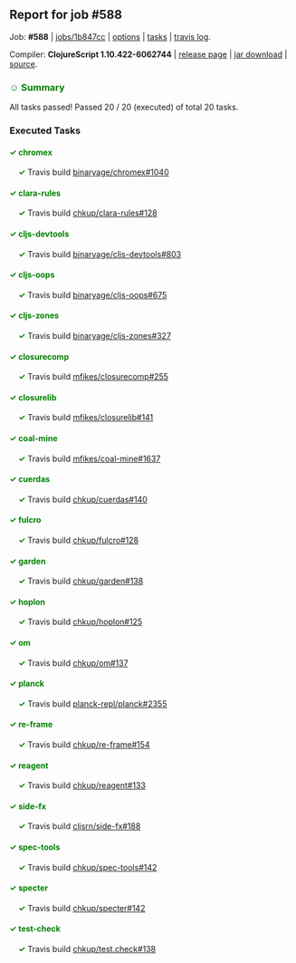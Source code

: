 ## Report for job #588

Job: **#588** | [jobs/1b847cc](https://github.com/cljs-oss/canary/commit/1b847cc4aecbf544c43c754960a8a69ef02658cf) | [options](options.edn) | [tasks](tasks.edn) | [travis log](https://travis-ci.org/cljs-oss/canary/builds/432052962).

Compiler: **ClojureScript 1.10.422-6062744** | [release page](https://github.com/cljs-oss/canary/releases/tag/r1.10.422-6062744) | [jar download](https://github.com/cljs-oss/canary/releases/download/r1.10.422-6062744/clojurescript-1.10.422-6062744.jar) | [source](https://github.com/clojure/clojurescript/commit/6062744a1600479d5b9c641db9fb15cbb1df023c).

### <b style='color:green'>☺ Summary</b>

All tasks passed! Passed 20 / 20 (executed) of total 20 tasks.

### Executed Tasks

#### <b style='color:green'>&#x2713; chromex</b>
&nbsp;&nbsp;&nbsp;&nbsp;<b style='color:green'>&#x2713;</b> Travis build [binaryage/chromex#1040](https://travis-ci.org/binaryage/chromex/builds/432053608)<br>

#### <b style='color:green'>&#x2713; clara-rules</b>
&nbsp;&nbsp;&nbsp;&nbsp;<b style='color:green'>&#x2713;</b> Travis build [chkup/clara-rules#128](https://travis-ci.org/chkup/clara-rules/builds/432053614)<br>

#### <b style='color:green'>&#x2713; cljs-devtools</b>
&nbsp;&nbsp;&nbsp;&nbsp;<b style='color:green'>&#x2713;</b> Travis build [binaryage/cljs-devtools#803](https://travis-ci.org/binaryage/cljs-devtools/builds/432053615)<br>

#### <b style='color:green'>&#x2713; cljs-oops</b>
&nbsp;&nbsp;&nbsp;&nbsp;<b style='color:green'>&#x2713;</b> Travis build [binaryage/cljs-oops#675](https://travis-ci.org/binaryage/cljs-oops/builds/432053629)<br>

#### <b style='color:green'>&#x2713; cljs-zones</b>
&nbsp;&nbsp;&nbsp;&nbsp;<b style='color:green'>&#x2713;</b> Travis build [binaryage/cljs-zones#327](https://travis-ci.org/binaryage/cljs-zones/builds/432053632)<br>

#### <b style='color:green'>&#x2713; closurecomp</b>
&nbsp;&nbsp;&nbsp;&nbsp;<b style='color:green'>&#x2713;</b> Travis build [mfikes/closurecomp#255](https://travis-ci.org/mfikes/closurecomp/builds/432053634)<br>

#### <b style='color:green'>&#x2713; closurelib</b>
&nbsp;&nbsp;&nbsp;&nbsp;<b style='color:green'>&#x2713;</b> Travis build [mfikes/closurelib#141](https://travis-ci.org/mfikes/closurelib/builds/432053636)<br>

#### <b style='color:green'>&#x2713; coal-mine</b>
&nbsp;&nbsp;&nbsp;&nbsp;<b style='color:green'>&#x2713;</b> Travis build [mfikes/coal-mine#1637](https://travis-ci.org/mfikes/coal-mine/builds/432053638)<br>

#### <b style='color:green'>&#x2713; cuerdas</b>
&nbsp;&nbsp;&nbsp;&nbsp;<b style='color:green'>&#x2713;</b> Travis build [chkup/cuerdas#140](https://travis-ci.org/chkup/cuerdas/builds/432053644)<br>

#### <b style='color:green'>&#x2713; fulcro</b>
&nbsp;&nbsp;&nbsp;&nbsp;<b style='color:green'>&#x2713;</b> Travis build [chkup/fulcro#128](https://travis-ci.org/chkup/fulcro/builds/432053646)<br>

#### <b style='color:green'>&#x2713; garden</b>
&nbsp;&nbsp;&nbsp;&nbsp;<b style='color:green'>&#x2713;</b> Travis build [chkup/garden#138](https://travis-ci.org/chkup/garden/builds/432053650)<br>

#### <b style='color:green'>&#x2713; hoplon</b>
&nbsp;&nbsp;&nbsp;&nbsp;<b style='color:green'>&#x2713;</b> Travis build [chkup/hoplon#125](https://travis-ci.org/chkup/hoplon/builds/432053664)<br>

#### <b style='color:green'>&#x2713; om</b>
&nbsp;&nbsp;&nbsp;&nbsp;<b style='color:green'>&#x2713;</b> Travis build [chkup/om#137](https://travis-ci.org/chkup/om/builds/432053727)<br>

#### <b style='color:green'>&#x2713; planck</b>
&nbsp;&nbsp;&nbsp;&nbsp;<b style='color:green'>&#x2713;</b> Travis build [planck-repl/planck#2355](https://travis-ci.org/planck-repl/planck/builds/432053682)<br>

#### <b style='color:green'>&#x2713; re-frame</b>
&nbsp;&nbsp;&nbsp;&nbsp;<b style='color:green'>&#x2713;</b> Travis build [chkup/re-frame#154](https://travis-ci.org/chkup/re-frame/builds/432053704)<br>

#### <b style='color:green'>&#x2713; reagent</b>
&nbsp;&nbsp;&nbsp;&nbsp;<b style='color:green'>&#x2713;</b> Travis build [chkup/reagent#133](https://travis-ci.org/chkup/reagent/builds/432053719)<br>

#### <b style='color:green'>&#x2713; side-fx</b>
&nbsp;&nbsp;&nbsp;&nbsp;<b style='color:green'>&#x2713;</b> Travis build [cljsrn/side-fx#188](https://travis-ci.org/cljsrn/side-fx/builds/432053688)<br>

#### <b style='color:green'>&#x2713; spec-tools</b>
&nbsp;&nbsp;&nbsp;&nbsp;<b style='color:green'>&#x2713;</b> Travis build [chkup/spec-tools#142](https://travis-ci.org/chkup/spec-tools/builds/432053708)<br>

#### <b style='color:green'>&#x2713; specter</b>
&nbsp;&nbsp;&nbsp;&nbsp;<b style='color:green'>&#x2713;</b> Travis build [chkup/specter#142](https://travis-ci.org/chkup/specter/builds/432053698)<br>

#### <b style='color:green'>&#x2713; test-check</b>
&nbsp;&nbsp;&nbsp;&nbsp;<b style='color:green'>&#x2713;</b> Travis build [chkup/test.check#138](https://travis-ci.org/chkup/test.check/builds/432053729)<br>